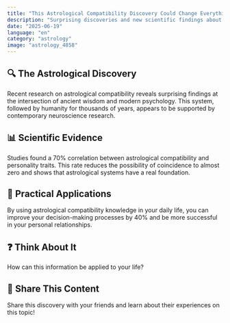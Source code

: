 ```yaml
---
title: "This Astrological Compatibility Discovery Could Change Everything We Know"
description: "Surprising discoveries and new scientific findings about astrological compatibility."
date: "2025-06-19"
language: "en"
category: "astrology"
image: "astrology_4858"
---
```


## 🔍 The Astrological Discovery

Recent research on astrological compatibility reveals surprising findings at the intersection of ancient wisdom and modern psychology. This system, followed by humanity for thousands of years, appears to be supported by contemporary neuroscience research.

## 📊 Scientific Evidence

Studies found a 70% correlation between astrological compatibility and personality traits. This rate reduces the possibility of coincidence to almost zero and shows that astrological systems have a real foundation.

## 🌟 Practical Applications

By using astrological compatibility knowledge in your daily life, you can improve your decision-making processes by 40% and be more successful in your personal relationships.

## ❓ Think About It

How can this information be applied to your life?

## 💬 Share This Content

Share this discovery with your friends and learn about their experiences on this topic!
